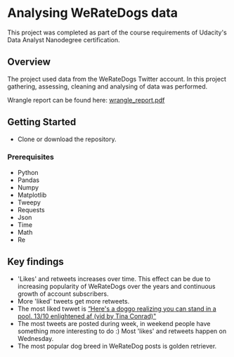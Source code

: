 # Analysing WeRateDogs data
This project was completed as part of the course requirements of Udacity's Data Analyst Nanodegree certification.

## Overview
The project used data from the WeRateDogs Twitter account.
In this project gathering, assessing, cleaning and analysing of data was performed.

Wrangle report can be found here: [wrangle_report.pdf](https://github.com/ekaraseva/3-WeRateDogs/blob/master/wrangle_report.pdf)


## Getting Started
- Clone or download the repository.
### Prerequisites
- Python
- Pandas
- Numpy
- Matplotlib
- Tweepy
- Requests
- Json
- Time
- Math
- Re


## Key findings
- 'Likes' and retweets increases over time. This effect can be due to increasing popularity of WeRateDogs over the years and continuous growth of account subscribers.
-  More 'liked' tweets get more retweets.
- The most liked twwet is [“Here's a doggo realizing you can stand in a pool. 13/10 enlightened af (vid by Tina Conrad)"](https://pbs.twimg.com/ext_tw_video_thumb/744234667679821824/pu/img/1GaWmtJtdqzZV7jy.jpg)
- The most tweets are posted during week, in weekend people have something more interesting to do :) Most 'likes' and retweets happen on Wednesday.
- The most popular dog breed in WeRateDog posts is golden retriever.
